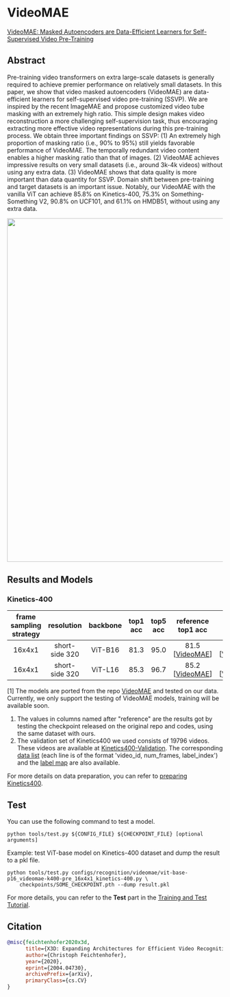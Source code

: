 # VideoMAE

[VideoMAE: Masked Autoencoders are Data-Efficient Learners for Self-Supervised Video Pre-Training](https://arxiv.org/abs/2203.12602)

<!-- [ALGORITHM] -->

## Abstract

<!-- [ABSTRACT] -->

Pre-training video transformers on extra large-scale datasets is generally required to achieve premier performance on relatively small datasets. In this paper, we show that video masked autoencoders (VideoMAE) are data-efficient learners for self-supervised video pre-training (SSVP). We are inspired by the recent ImageMAE and propose customized video tube masking with an extremely high ratio. This simple design makes video reconstruction a more challenging self-supervision task, thus encouraging extracting more effective video representations during this pre-training process. We obtain three important findings on SSVP: (1) An extremely high proportion of masking ratio (i.e., 90% to 95%) still yields favorable performance of VideoMAE. The temporally redundant video content enables a higher masking ratio than that of images. (2) VideoMAE achieves impressive results on very small datasets (i.e., around 3k-4k videos) without using any extra data. (3) VideoMAE shows that data quality is more important than data quantity for SSVP. Domain shift between pre-training and target datasets is an important issue. Notably, our VideoMAE with the vanilla ViT can achieve 85.8% on Kinetics-400, 75.3% on Something-Something V2, 90.8% on UCF101, and 61.1% on HMDB51, without using any extra data.

<!-- [IMAGE] -->

<div align=center>
<img src="https://user-images.githubusercontent.com/35267818/191656296-14f28f4a-203f-4eeb-a4c3-c2efdb6d1ab4.png" width="800"/>
</div>

## Results and Models

### Kinetics-400

| frame sampling strategy |   resolution   | backbone | top1 acc | top5 acc |          reference top1 acc           |          reference top5 acc           | testing protocol |          config           |           ckpt           |
| :---------------------: | :------------: | :------: | :------: | :------: | :-----------------------------------: | :-----------------------------------: | :--------------: | :-----------------------: | :----------------------: |
|         16x4x1          | short-side 320 | ViT-B16  |   81.3   |   95.0   | 81.5 \[[VideoMAE](https://github.com/MCG-NJU/VideoMAE/blob/main/MODEL_ZOO.md)\] | 95.1 \[[VideoMAE](https://github.com/MCG-NJU/VideoMAE/blob/main/MODEL_ZOO.md)\] | 5 clips x 3 crop | [config](/configs/recognition/videomae/vit-base-p16_videomae-k400-pre_16x4x1_kinetics-400.py) | [ckpt](https://download.openmmlab.com/mmaction/v1.0/recognition/videomae/vit-base-p16_videomae-k400-pre_16x4x1_kinetics-400_20221013-860a3cd3.pth) \[1\] |
|         16x4x1          | short-side 320 | ViT-L16  |   85.3   |   96.7   | 85.2 \[[VideoMAE](https://github.com/MCG-NJU/VideoMAE/blob/main/MODEL_ZOO.md)\] | 96.8 \[[VideoMAE](https://github.com/MCG-NJU/VideoMAE/blob/main/MODEL_ZOO.md)\] | 5 clips x 3 crop | [config](/configs/recognition/videomae/vit-large-p16_videomae-k400-pre_16x4x1_kinetics-400.py) | [ckpt](https://download.openmmlab.com/mmaction/v1.0/recognition/videomae/vit-large-p16_videomae-k400-pre_16x4x1_kinetics-400_20221013-229dbb03.pth) \[1\] |

\[1\] The models are ported from the repo [VideoMAE](https://github.com/MCG-NJU/VideoMAE) and tested on our data. Currently, we only support the testing of VideoMAE models, training will be available soon.

1. The values in columns named after "reference" are the results got by testing the checkpoint released on the original repo and codes, using the same dataset with ours.
2. The validation set of Kinetics400 we used consists of 19796 videos. These videos are available at [Kinetics400-Validation](https://mycuhk-my.sharepoint.com/:u:/g/personal/1155136485_link_cuhk_edu_hk/EbXw2WX94J1Hunyt3MWNDJUBz-nHvQYhO9pvKqm6g39PMA?e=a9QldB). The corresponding [data list](https://download.openmmlab.com/mmaction/dataset/k400_val/kinetics_val_list.txt) (each line is of the format 'video_id, num_frames, label_index') and the [label map](https://download.openmmlab.com/mmaction/dataset/k400_val/kinetics_class2ind.txt) are also available.

For more details on data preparation, you can refer to [preparing Kinetics400](/tools/data/kinetics/README.md).

## Test

You can use the following command to test a model.

```shell
python tools/test.py ${CONFIG_FILE} ${CHECKPOINT_FILE} [optional arguments]
```

Example: test ViT-base model on Kinetics-400 dataset and dump the result to a pkl file.

```shell
python tools/test.py configs/recognition/videomae/vit-base-p16_videomae-k400-pre_16x4x1_kinetics-400.py \
    checkpoints/SOME_CHECKPOINT.pth --dump result.pkl
```

For more details, you can refer to the **Test** part in the [Training and Test Tutorial](/docs/en/user_guides/4_train_test.md).

## Citation

```BibTeX
@misc{feichtenhofer2020x3d,
      title={X3D: Expanding Architectures for Efficient Video Recognition},
      author={Christoph Feichtenhofer},
      year={2020},
      eprint={2004.04730},
      archivePrefix={arXiv},
      primaryClass={cs.CV}
}
```
